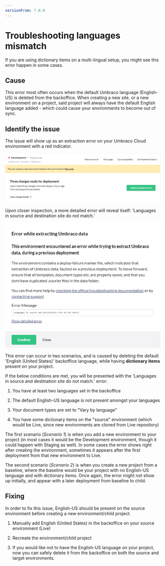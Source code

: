 ```yaml
---
versionFrom: 7.0.0
---
```


# Troubleshooting languages mismatch

If you are using dictionary items on a multi-lingual setup, you might see this error happen in some cases.

## Cause

This error most often occurs when the default Umbraco language (English-US) is deleted from the backoffice. When creating a new site, or a new environment on a project, said project will always have the default English language added - which could cause your environments to become out of sync.

## Identify the issue

The issue will show up as an extraction error on your Umbraco Cloud environment with a red indicator.

![Extraction error](images/error.png)

Upon closer inspection, a more detailed error will reveal itself: 'Languages in source and destination site do not match.'

![Languages do not match](images/detailed-error.png)

This error can occur in two scenarios, and is caused by deleting the default 'English (United States)' backoffice language, while having **dictionary items** present on your project.

If the below conditions are met, you will be presented with the 'Languages in source and destination site do not match.' error:

1. You have at least two languages set in the backoffice

2. The default English-US language is not present amongst your languages

3. Your document types are set to "Vary by language"

4. You have some dictionary items on the "source" environment (which would be Live, since new environments are cloned from Live repository)

The first scenario (*Scenario 1*) is when you add a new environment to your project (in most cases it would be the Development environment, though it could happen with Staging as well). In some cases the error shows right after creating the environment, sometimes it appears after the first deployment from that new environment to Live.

The second scenario (*Scenario 2*) is when you create a new project from a baseline, where the baseline would be your project with no English-US language and with dictionary items. Once again, the error might not show up initially, and appear with a later deployment from baseline to child.

## Fixing

In order to fix this issue, English-US should be present on the source environment before creating a new environment/child project.

1. Manually add English (United States) in the backoffice on your source environment (Live)

2. Recreate the environment/child project

3. If you would like not to have the English-US language on your project, now you can safely delete it from the backoffice on both the source and target environments.


